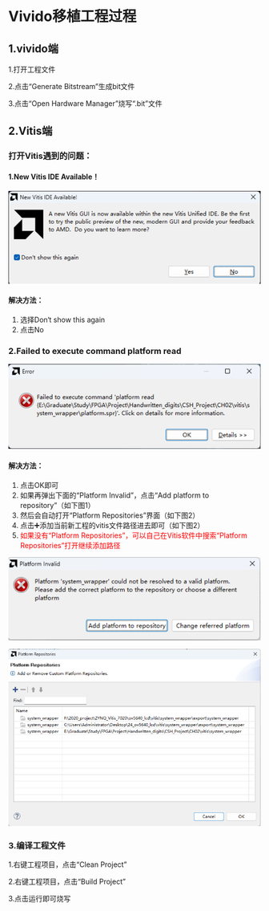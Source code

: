 # Vivido移植工程过程

## 1.vivido端

1.打开工程文件

2.点击“Generate Bitstream”生成bit文件

3.点击“Open Hardware Manager”烧写“.bit”文件



## 2.Vitis端

### 打开Vitis遇到的问题：

#### 1.New Vitis IDE Available！

![image-20231009162307662](https://raw.githubusercontent.com/Noregret327/picture/master/202310091623695.png)

#### 解决方法：

1. 选择Don‘t show this again
2. 点击No

### 2.Failed to execute command platform read

![image-20231009162238915](https://raw.githubusercontent.com/Noregret327/picture/master/202310091622990.png)

#### 解决方法：

1. 点击OK即可
2. 如果再弹出下面的“Platform Invalid”，点击“Add platform to repository”（如下图1）
3. 然后会自动打开“Platform Repositories”界面（如下图2）
4. 点击➕添加当前新工程的vitis文件路径进去即可（如下图2）
5. <font color= red>如果没有“Platform Repositories”，可以自己在Vitis软件中搜索“Platform Repositories”打开继续添加路径</font>

![image-20231009162404147](https://raw.githubusercontent.com/Noregret327/picture/master/202310091624168.png)

![image-20231009162453957](https://raw.githubusercontent.com/Noregret327/picture/master/202310091624996.png)

### 3.编译工程文件

1.右键工程项目，点击“Clean Project”

2.右键工程项目，点击“Build Project”

3.点击运行即可烧写
